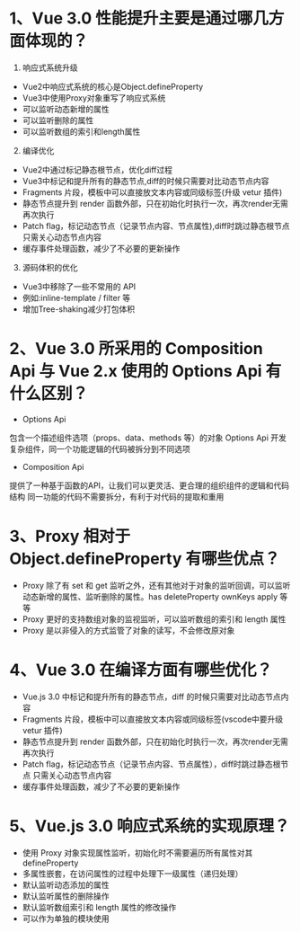 # 1、Vue 3.0 性能提升主要是通过哪几方面体现的？

1. 响应式系统升级

- Vue2中响应式系统的核心是Object.defineProperty
- Vue3中使用Proxy对象重写了响应式系统
- 可以监听动态新增的属性
- 可以监听删除的属性
- 可以监听数组的索引和length属性

2. 编译优化

- Vue2中通过标记静态根节点，优化diff过程
- Vue3中标记和提升所有的静态节点,diff的时候只需要对比动态节点内容
- Fragments 片段，模板中可以直接放文本内容或同级标签(升级 vetur 插件)
- 静态节点提升到 render 函数外部，只在初始化时执行一次，再次render无需再次执行
- Patch flag，标记动态节点（记录节点内容、节点属性),diff时跳过静态根节点只需关心动态节点内容
- 缓存事件处理函数，减少了不必要的更新操作

3. 源码体积的优化

- Vue3中移除了一些不常用的 API
- 例如:inline-template / filter 等
- 增加Tree-shaking减少打包体积

# 2、Vue 3.0 所采用的 Composition Api 与 Vue 2.x 使用的 Options Api 有什么区别？

- Options Api

包含一个描述组件选项（props、data、methods 等）的对象
Options Api 开发复杂组件，同一个功能逻辑的代码被拆分到不同选项

- Composition Api

提供了一种基于函数的API，让我们可以更灵活、更合理的组织组件的逻辑和代码结构
同一功能的代码不需要拆分，有利于对代码的提取和重用

# 3、Proxy 相对于 Object.defineProperty 有哪些优点？
- Proxy 除了有 set 和 get 监听之外，还有其他对于对象的监听回调，可以监听动态新增的属性、监听删除的属性。has deleteProperty ownKeys apply 等等
- Proxy 更好的支持数组对象的监视监听，可以监听数组的索引和 length 属性
- Proxy 是以非侵入的方式监管了对象的读写，不会修改原对象

# 4、Vue 3.0 在编译方面有哪些优化？

- Vue.js 3.0 中标记和提升所有的静态节点，diff 的时候只需要对比动态节点内容
- Fragments 片段，模板中可以直接放文本内容或同级标签(vscode中要升级 vetur 插件)
- 静态节点提升到 render 函数外部，只在初始化时执行一次，再次render无需再次执行
- Patch flag，标记动态节点（记录节点内容、节点属性），diff时跳过静态根节点 只需关心动态节点内容
- 缓存事件处理函数，减少了不必要的更新操作

# 5、Vue.js 3.0 响应式系统的实现原理？

- 使用 Proxy 对象实现属性监听，初始化时不需要遍历所有属性对其 defineProperty
- 多属性嵌套，在访问属性的过程中处理下一级属性（递归处理）
- 默认监听动态添加的属性
- 默认监听属性的删除操作
- 默认监听数组索引和 length 属性的修改操作
- 可以作为单独的模块使用